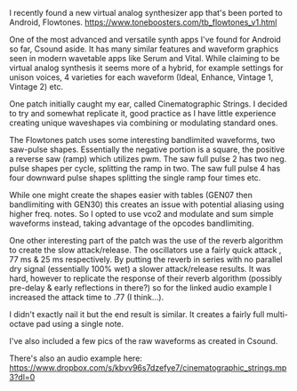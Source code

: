 I recently found a new virtual analog synthesizer app that's been ported to Android, Flowtones. https://www.toneboosters.com/tb_flowtones_v1.html

One of the most advanced and versatile synth apps I've found for Android so far, Csound aside. It has many similar features and waveform graphics seen in modern wavetable apps like Serum and Vital. While claiming to be virtual analog synthesis it seems more of a hybrid, for example settings for unison voices, 4 varieties for each waveform (Ideal, Enhance, Vintage 1, Vintage 2) etc.

One patch initially caught my ear, called Cinematographic Strings. I decided to try and somewhat replicate it, good practice as I have little experience creating unique waveshapes via combining or modulating standard ones.

The Flowtones patch uses some interesting bandlimited waveforms, two saw-pulse shapes. Essentially the negative portion is a square, the positive a reverse saw (ramp) which utilizes pwm. The saw full pulse 2 has two neg. pulse shapes per cycle, splitting the ramp in two. The saw full pulse 4 has four downward pulse shapes splitting the single ramp four times etc.

While one might create the shapes easier with tables (GEN07 then bandlimiting with GEN30) this creates an issue with potential aliasing using higher freq. notes. So I opted to use vco2 and modulate and sum simple waveforms instead, taking advantage of the opcodes bandlimiting.

One other interesting part of the patch was the use of the reverb algorithm to create the slow attack/release. The oscillators use a fairly quick attack , 77 ms & 25 ms respectively. By putting the reverb in series with no parallel dry signal (essentially 100% wet) a slower attack/release results. It was hard, however to replicate the response of their reverb algorithm (possibly pre-delay & early reflections in there?) so for the linked audio example I increased the attack time to .77 (I think...).

I didn't exactly nail it but the end result is similar. It creates a fairly full multi-octave pad using a single note.

I've also included a few pics of the raw waveforms as created in Csound.

There's also an audio example here:
https://www.dropbox.com/s/kbvv96s7dzefye7/cinematographic_strings.mp3?dl=0
